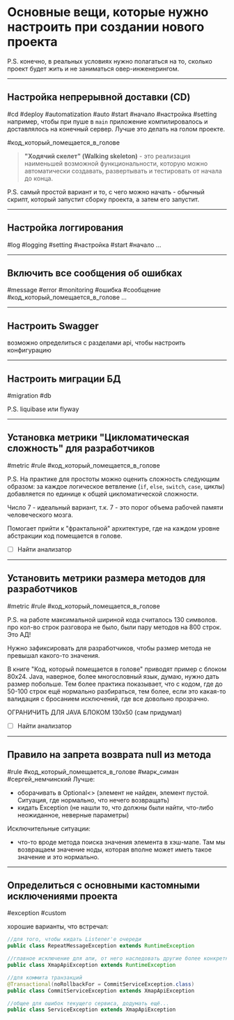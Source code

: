 # Основные вещи, которые нужно настроить при создании нового проекта 
P.S. конечно, в реальных условиях нужно полагаться на то, сколько проект будет жить и не заниматься овер-инженерингом.

---
## Настройка непрерывной доставки (CD)
#cd #deploy #automatization #auto #start #начало #настройка #setting
например, чтобы при пуше в `main` приложение компилировалось и доставлялось на конечный сервер.
Лучше это делать на голом проекте.

#код_который_помещается_в_голове
>**"Ходячий скелет" (Walking skeleton)** - это реализация наименьшей возможной функциональности, которую можно автоматически создавать, развертывать и тестировать от начала до конца.

P.S. самый простой вариант и то, с чего можно начать - обычный скрипт, который запустит сборку проекта, а затем его запустит.

---

## Настройка логгирования
#log #logging #setting #настройка #start #начало
...

---

## Включить все сообщения об ошибках
#message #error #monitoring #ошибка #сообщение #код_который_помещается_в_голове
...


---

## Настроить Swagger
возможно определиться с разделами api, чтобы настроить конфигурацию

---

## Настроить миграции БД
#migration #db

P.S. liquibase или flyway

---

## Установка метрики "Цикломатическая сложность" для разработчиков
#metric #rule #код_который_помещается_в_голове 

P.S.
На практике для простоты можно оценить сложность следующим образом: за каждое логическое ветвление (`if`, `else`, `switch`, `case`, циклы) добавляется по единице к общей цикломатической сложности.

Число 7 - идеальный вариант, т.к. 7 - это порог объема рабочей памяти человеческого мозга.

Помогает прийти к "фрактальной" архитектуре, где на каждом уровне абстракции код помещается в голове.

- [ ] Найти анализатор

---

## Установить метрики размера методов для разработчиков
#metric #rule #код_который_помещается_в_голове 

P.S. 
на работе максимальной шириной кода считалось 130 символов.
про кол-во строк разговора не было, были пару методов на 800 строк. Это АД!

Нужно зафиксировать для разработчиков, чтобы размер метода не превышал какого-то значения.

В книге "Код, который помещается в голове" приводят пример с блоком 80x24.
Java, наверное, более многословный язык, думаю, нужно дать размер побольше.
Тем более практика показывает, что с кодом, где до 50-100 строк ещё нормально разбираться, тем более, если это какая-то валидация с бросанием исключений, где все довольно прозрачно.

ОГРАНИЧИТЬ ДЛЯ JAVA БЛОКОМ 130x50 (сам придумал)

- [ ] Найти анализатор

---

## Правило на запрета возврата null из метода
#rule #код_который_помещается_в_голове #марк_симан #сергей_немчинский
Лучше:
- оборачивать в Optional<> (элемент не найден, элемент пустой. Ситуация, где нормально, что нечего возвращать)
- кидать Exception (не нашли то, что должны были найти, что-либо неожиданное, неверные параметры)

Исключительные ситуации:
- что-то вроде метода поиска значения элемента в хэш-мапе. Там мы возвращаем значение ноды, которая вполне может иметь такое значение и это нормально.

---

## Определиться с основными кастомными исключениями проекта
#exception #custom

хорошие варианты, что встречал:
```java
//для того, чтобы кидать Listener'е очереди
public class RepeatMessageException extends RuntimeException

//главное исключение для апи, от него наследовать другие более конкретные...
public class XmapApiException extends RuntimeException

//для коммита транзакций
@Transactional(noRollbackFor = CommitServiceException.class)
public class CommitServiceException extends XmapApiException

//общее для ошибок текущего сервиса, додумать ещё...
public class ServiceException extends XmapApiException
```


